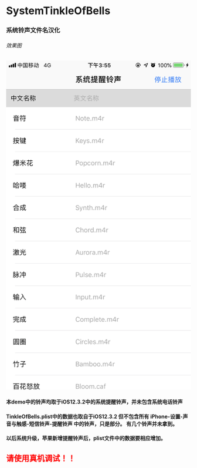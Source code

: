 # SystemTinkleOfBells
### 系统铃声文件名汉化

###### 效果图
<div align=center><img src="https://github.com/Plotac/SystemTinkleOfBells/blob/master/EffectPicture/系统提醒铃声.PNG" alt="卡片列表效果图"/></div>

#### 本demo中的铃声均取于iOS12.3.2中的系统提醒铃声，并未包含系统电话铃声
#### TinkleOfBells.plist中的数据也取自于iOS12.3.2 但不包含所有 iPhone-设置-声音与触感-短信铃声-提醒铃声 中的铃声，只是部分。 有几个铃声并未拿到。

#### 以后系统升级，苹果新增提醒铃声后，plist文件中的数据要相应增加。

## <font color=red>请使用真机调试！！</font>
